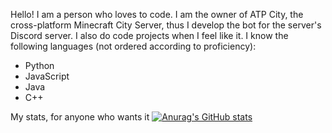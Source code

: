 Hello! I am a person who loves to code. I am the owner of ATP City, the cross-platform Minecraft City Server, thus I develop the bot for the server's Discord server.
I also do code projects when I feel like it.
I know the following languages (not ordered according to proficiency):
- Python
- JavaScript
- Java
- C++
  
My stats, for anyone who wants it
[![Anurag's GitHub stats](https://github-readme-stats.vercel.app/api?username=YouTubeATP)](https://github.com/anuraghazra/github-readme-stats)
